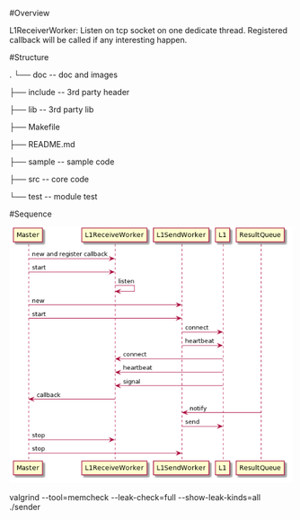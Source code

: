 #Overview

L1ReceiverWorker: Listen on tcp socket on one dedicate thread. Registered
callback will be called if any interesting happen.

#Structure

.
└── doc          -- doc and images

├── include      -- 3rd party header

├── lib          -- 3rd party lib

├── Makefile

├── README.md

├── sample       -- sample code

├── src          -- core code

└── test         -- module test

#Sequence

![avatar](./doc/sequence.png)

valgrind --tool=memcheck --leak-check=full --show-leak-kinds=all ./sender
